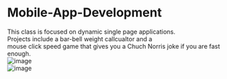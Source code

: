 # Mobile-App-Development
This class is focused on dynamic single page applications.  
Projects include a bar-bell weight callcualtor and a  
mouse click speed game that gives you a Chuch Norris joke if you are fast enough.  
![image](https://user-images.githubusercontent.com/43457107/99700382-5b278900-2a50-11eb-8b82-1bf983cfc307.png)  
![image](https://user-images.githubusercontent.com/43457107/99699886-bdcc5500-2a4f-11eb-9f8c-a974422c5a7b.png)
